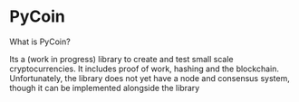 # PyCoin

What is PyCoin?

Its a (work in progress) library to create and test small scale cryptocurrencies. It includes proof of work, hashing and the blockchain.
Unfortunately, the library does not yet have a node and consensus system, though it can be implemented alongside the library
